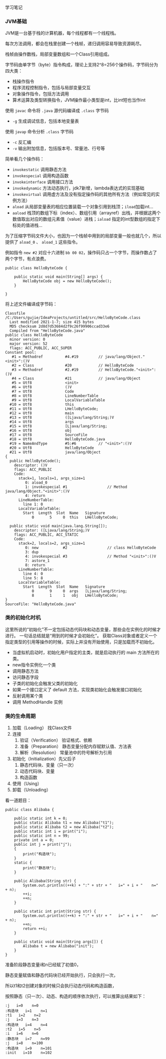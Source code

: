 学习笔记

### JVM基础

JVM是一台基于栈的计算机器，每个线程都有一个线程栈。

每次方法调用，都会在栈里创建一个栈帧，递归调用容易导致资源耗尽。

栈帧由操作数栈，局部变量数组和一个Class引用组成。

字节码由单字节（byte）指令构成，理论上支持2^8=256个操作码，字节码分为四大类：
- 栈操作指令
- 程序流程控制指令，包括与局部变量交互
- 对象操作指令，包括方法调用
- 算术运算及类型转换指令，JVM操作最小类型是int，比int短也当作int

使用 `javac` 命令将 `.java` 源代码编译成 `.class` 字节码
- `-g` 生成调试信息，包括本地变量表

使用 `javap` 命令分析 `.class` 字节码
- `-c` 反汇编
- `-v` 输出附加信息，包括版本号、常量池、行号等

简单看几个操作码：
- `invokestatic` 调用静态方法
- `invokespecial` 调用构造函数
- `invokeinterface` 调用接口方法
- `invokedynamic` 方法动态执行，jdk7新增，lambda表达式的实现基础
- `invokevirtual` 调用虚方法及没有指定操作码的其他所有方法（例如常见的实例方法）
- `aload` 从局部变量表的相应位置装载一个对象引用到栈顶；`iload`加载int...
- `aaload` 栈顶的数组下标（index）、数组引用（arrayref）出栈，并根据这两个数值取出对应的数组元素值（value）进栈；`iaload` 指定的int型数组的指定下标处的值进栈...

为了压缩字节码文件大小，也因为一个栈帧中用到的局部变量一般也就几个，所以提供了 `aload_0` 、 `aload_1` 这些指令。

例如指令 `new #2` 对应十六进制 `bb 00 02`，操作码只占一个字节，而操作数占了两个字节，有点浪费。

```
public class HelloByteCode {

    public static void main(String[] args) {
        HelloByteCode obj = new HelloByteCode();
    }

}
```

将上述文件编译成字节码：

```
Classfile /C:/Users/gujie/IdeaProjects/untitled/src/HelloByteCode.class
  Last modified 2021-1-7; size 415 bytes
  MD5 checksum 2d8d7d53684d2f9c26f99906ccad33e6
  Compiled from "HelloByteCode.java"
public class HelloByteCode
  minor version: 0
  major version: 52
  flags: ACC_PUBLIC, ACC_SUPER
Constant pool:
   #1 = Methodref          #4.#19         // java/lang/Object."<init>":()V
   #2 = Class              #20            // HelloByteCode
   #3 = Methodref          #2.#19         // HelloByteCode."<init>":()V
   #4 = Class              #21            // java/lang/Object
   #5 = Utf8               <init>
   #6 = Utf8               ()V
   #7 = Utf8               Code
   #8 = Utf8               LineNumberTable
   #9 = Utf8               LocalVariableTable
  #10 = Utf8               this
  #11 = Utf8               LHelloByteCode;
  #12 = Utf8               main
  #13 = Utf8               ([Ljava/lang/String;)V
  #14 = Utf8               args
  #15 = Utf8               [Ljava/lang/String;
  #16 = Utf8               obj
  #17 = Utf8               SourceFile
  #18 = Utf8               HelloByteCode.java
  #19 = NameAndType        #5:#6          // "<init>":()V
  #20 = Utf8               HelloByteCode
  #21 = Utf8               java/lang/Object
{
  public HelloByteCode();
    descriptor: ()V
    flags: ACC_PUBLIC
    Code:
      stack=1, locals=1, args_size=1
         0: aload_0
         1: invokespecial #1                  // Method java/lang/Object."<init>":()V
         4: return
      LineNumberTable:
        line 1: 0
      LocalVariableTable:
        Start  Length  Slot  Name   Signature
            0       5     0  this   LHelloByteCode;

  public static void main(java.lang.String[]);
    descriptor: ([Ljava/lang/String;)V
    flags: ACC_PUBLIC, ACC_STATIC
    Code:
      stack=2, locals=2, args_size=1
         0: new           #2                  // class HelloByteCode
         3: dup
         4: invokespecial #3                  // Method "<init>":()V
         7: astore_1
         8: return
      LineNumberTable:
        line 4: 0
        line 5: 8
      LocalVariableTable:
        Start  Length  Slot  Name   Signature
            0       9     0  args   [Ljava/lang/String;
            8       1     1   obj   LHelloByteCode;
}
SourceFile: "HelloByteCode.java"
```

### 类的初始化时机

这里所说的“初始化”不一定包括动态代码块和动态变量，那些会在实例化的时候才进行。
一句话总结就是“用到的时候才会初始化”。
获取Class对象或者定义一个指定类型的引用等操作的时候，实际上并没有开始使用，只是加载而不初始化。

- 当虚拟机启动时，初始化用户指定的主类，就是启动执行的 main 方法所在的类。
- new指令实例化一个类
- 调用静态方法
- 访问静态字段
- 子类的初始化会触发父类的初始化
- 如果一个接口定义了 default 方法，实现类初始化会触发接口初始化
- 反射调用某个类
- 调用 MethodHandle 实例

### 类的生命周期

1. 加载（Loading） 找Class文件
1. 连接
	1. 验证（Verification） 验证格式、依赖
	1. 准备（Preparation） 静态变量分配内存赋默认值、方法表
	1. 解析（Resolution） 常量池中的符号解析为引用
1. 初始化（Initialization）先父后子
	1. 静态代码块、变量（只一次）
	1. 动态代码块、变量
	1. 构造函数
1. 使用（Using）
1. 卸载（Unloading）

看一道题目：

```
public class Alibaba {

    public static int k = 0;
    public static Alibaba t1 = new Alibaba("t1");
    public static Alibaba t2 = new Alibaba("t2");
    public static int i = print("i");
    public static int n = 99;
    private int a = 0;
    public int j = print("j");
    {
        print("构造块");
    }
    static {
        print("静态块");
    }

    public Alibaba(String str) {
        System.out.println((++k) + ":" + str + "   i=" + i + "    n=" + n);
        ++i;
        ++n;
    }

    public static int print(String str) {
        System.out.println((++k) + ":" + str + "   i=" + i + "    n=" + n);
        ++n;
        return ++i;
    }

    public static void main(String args[]) {
        Alibaba t = new Alibaba("init");
    }
}
```

准备阶段静态变量i和n已经赋了初值0，

静态变量赋值和静态代码块已经开始执行，只会执行一次，

所以t1和t2创建对象的时候只会执行动态代码和构造函数，

按照静态（只一次）、动态、构造的顺序依次执行，可以推算出结果如下：

```
:j   i=0    n=0
:构造块   i=1    n=1
:t1   i=2    n=2
:j   i=3    n=3
:构造块   i=4    n=4
:t2   i=5    n=5
:i   i=6    n=6
:静态块   i=7    n=99
:j   i=8    n=100
:构造块   i=9    n=101
:init   i=10    n=102
```
